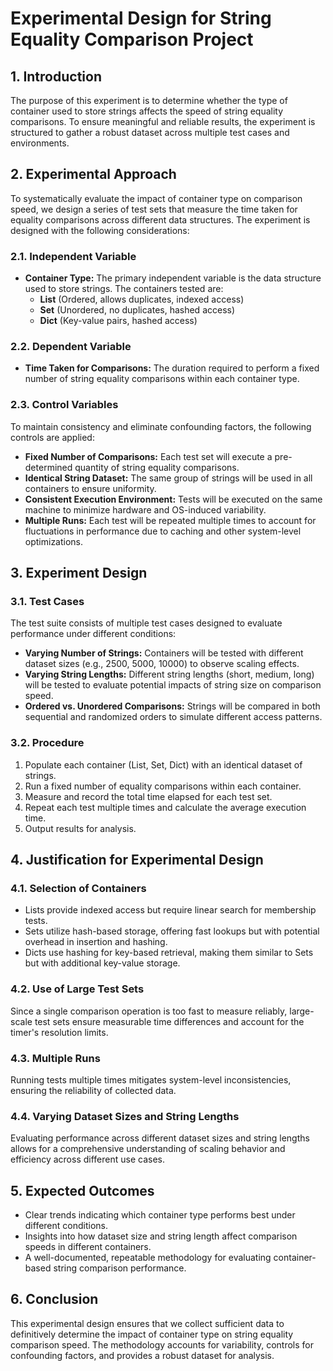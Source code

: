 # Experimental Design for String Equality Comparison Project

## 1. Introduction
The purpose of this experiment is to determine whether the type of container used to store strings affects the speed of string equality comparisons. To ensure meaningful and reliable results, the experiment is structured to gather a robust dataset across multiple test cases and environments.

## 2. Experimental Approach
To systematically evaluate the impact of container type on comparison speed, we design a series of test sets that measure the time taken for equality comparisons across different data structures. The experiment is designed with the following considerations:

### 2.1. Independent Variable
- **Container Type:** The primary independent variable is the data structure used to store strings. The containers tested are:
  - **List** (Ordered, allows duplicates, indexed access)
  - **Set** (Unordered, no duplicates, hashed access)
  - **Dict** (Key-value pairs, hashed access)

### 2.2. Dependent Variable
- **Time Taken for Comparisons:** The duration required to perform a fixed number of string equality comparisons within each container type.

### 2.3. Control Variables
To maintain consistency and eliminate confounding factors, the following controls are applied:
- **Fixed Number of Comparisons:** Each test set will execute a pre-determined quantity of string equality comparisons.
- **Identical String Dataset:** The same group of strings will be used in all containers to ensure uniformity.
- **Consistent Execution Environment:** Tests will be executed on the same machine to minimize hardware and OS-induced variability.
- **Multiple Runs:** Each test will be repeated multiple times to account for fluctuations in performance due to caching and other system-level optimizations.

## 3. Experiment Design
### 3.1. Test Cases
The test suite consists of multiple test cases designed to evaluate performance under different conditions:
- **Varying Number of Strings:** Containers will be tested with different dataset sizes (e.g., 2500, 5000, 10000) to observe scaling effects.
- **Varying String Lengths:** Different string lengths (short, medium, long) will be tested to evaluate potential impacts of string size on comparison speed.
- **Ordered vs. Unordered Comparisons:** Strings will be compared in both sequential and randomized orders to simulate different access patterns.

### 3.2. Procedure
1. Populate each container (List, Set, Dict) with an identical dataset of strings.
2. Run a fixed number of equality comparisons within each container.
3. Measure and record the total time elapsed for each test set.
4. Repeat each test multiple times and calculate the average execution time.
5. Output results for analysis.

## 4. Justification for Experimental Design
### 4.1. Selection of Containers
- Lists provide indexed access but require linear search for membership tests.
- Sets utilize hash-based storage, offering fast lookups but with potential overhead in insertion and hashing.
- Dicts use hashing for key-based retrieval, making them similar to Sets but with additional key-value storage.

### 4.2. Use of Large Test Sets
Since a single comparison operation is too fast to measure reliably, large-scale test sets ensure measurable time differences and account for the timer's resolution limits.

### 4.3. Multiple Runs
Running tests multiple times mitigates system-level inconsistencies, ensuring the reliability of collected data.

### 4.4. Varying Dataset Sizes and String Lengths
Evaluating performance across different dataset sizes and string lengths allows for a comprehensive understanding of scaling behavior and efficiency across different use cases.

## 5. Expected Outcomes
- Clear trends indicating which container type performs best under different conditions.
- Insights into how dataset size and string length affect comparison speeds in different containers.
- A well-documented, repeatable methodology for evaluating container-based string comparison performance.

## 6. Conclusion
This experimental design ensures that we collect sufficient data to definitively determine the impact of container type on string equality comparison speed. The methodology accounts for variability, controls for confounding factors, and provides a robust dataset for analysis.

